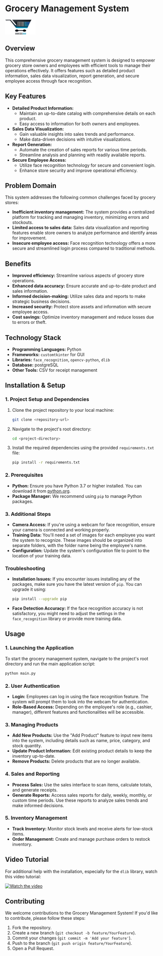 # Grocery Management System

<img src="assets/logo.png" alt="Grocery Management System Logo" width="100" height="50"> 

## Overview

This comprehensive grocery management system is designed to empower grocery store owners and employees with efficient tools to manage their operations effectively. It offers features such as detailed product information, sales data visualization, report generation, and secure employee access through face recognition. 

## Key Features

- **Detailed Product Information:**
    - Maintain an up-to-date catalog with comprehensive details on each product.
    - Easy access to information for both owners and employees.
- **Sales Data Visualization:**
    - Gain valuable insights into sales trends and performance.
    - Make data-driven decisions with intuitive visualizations.
- **Report Generation:**
    - Automate the creation of sales reports for various time periods.
    - Streamline analysis and planning with readily available reports.
- **Secure Employee Access:**
    - Utilize face recognition technology for secure and convenient login.
    - Enhance store security and improve operational efficiency.

## Problem Domain

This system addresses the following common challenges faced by grocery stores:

- **Inefficient inventory management:** The system provides a centralized platform for tracking and managing inventory, minimizing errors and stockouts.
- **Limited access to sales data:** Sales data visualization and reporting features enable store owners to analyze performance and identify areas for improvement.
- **Insecure employee access:** Face recognition technology offers a more secure and streamlined login process compared to traditional methods.

## Benefits

- **Improved efficiency:** Streamline various aspects of grocery store operations.
- **Enhanced data accuracy:** Ensure accurate and up-to-date product and sales information.
- **Informed decision-making:** Utilize sales data and reports to make strategic business decisions.
- **Increased security:** Protect store assets and information with secure employee access.
- **Cost savings:** Optimize inventory management and reduce losses due to errors or theft.

## Technology Stack

- **Programming Languages:** Python
- **Frameworks:** `customtkinter` for GUI
- **Libraries:** `face_recognition`, `opencv-python`, `dlib`
- **Database:** postgreSQL
- **Other Tools:** CSV for receipt management

## Installation & Setup

### 1. Project Setup and Dependencies

1. Clone the project repository to your local machine:
    ```bash
    git clone <repository-url>
    ```
2. Navigate to the project's root directory:
    ```bash
    cd <project-directory>
    ```
3. Install the required dependencies using the provided `requirements.txt` file:
    ```bash
    pip install -r requirements.txt
    ```

### 2. Prerequisites

- **Python:** Ensure you have Python 3.7 or higher installed. You can download it from [python.org](https://www.python.org/).
- **Package Manager:** We recommend using `pip` to manage Python packages.

### 3. Additional Steps

- **Camera Access:** If you're using a webcam for face recognition, ensure your camera is connected and working properly.
- **Training Data:** You'll need a set of images for each employee you want the system to recognize. These images should be organized into separate folders, with the folder name being the employee's name.
- **Configuration:** Update the system's configuration file to point to the location of your training data.

### Troubleshooting

- **Installation Issues:** If you encounter issues installing any of the packages, make sure you have the latest version of `pip`. You can upgrade it using:
    ```bash
    pip install --upgrade pip
    ```
- **Face Detection Accuracy:** If the face recognition accuracy is not satisfactory, you might need to adjust the settings in the `face_recognition` library or provide more training data.

## Usage

### 1. Launching the Application

To start the grocery management system, navigate to the project's root directory and run the main application script:
```bash
python main.py
```

### 2. User Authentication

- **Login:** Employees can log in using the face recognition feature. The system will prompt them to look into the webcam for authentication.
- **Role-Based Access:** Depending on the employee's role (e.g., cashier, manager), different features and functionalities will be accessible.

### 3. Managing Products

- **Add New Products:** Use the "Add Product" feature to input new items into the system, including details such as name, price, category, and stock quantity.
- **Update Product Information:** Edit existing product details to keep the inventory up-to-date.
- **Remove Products:** Delete products that are no longer available.

### 4. Sales and Reporting

- **Process Sales:** Use the sales interface to scan items, calculate totals, and generate receipts.
- **Generate Reports:** Access sales reports for daily, weekly, monthly, or custom time periods. Use these reports to analyze sales trends and make informed decisions.

### 5. Inventory Management

- **Track Inventory:** Monitor stock levels and receive alerts for low-stock items.
- **Order Management:** Create and manage purchase orders to restock inventory.

## Video Tutorial

For additional help with the installation, especially for the `dlib` library, watch this video tutorial:

[![Watch the video](https://img.youtube.com/vi/pO150OCX-ac/0.jpg)](https://www.youtube.com/watch?v=pO150OCX-ac)

## Contributing

We welcome contributions to the Grocery Management System! If you'd like to contribute, please follow these steps:

1. Fork the repository.
2. Create a new branch (`git checkout -b feature/YourFeature`).
3. Commit your changes (`git commit -m 'Add your feature'`).
4. Push to the branch (`git push origin feature/YourFeature`).
5. Open a Pull Request.


